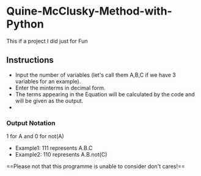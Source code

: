 # Quine-McClusky-Method-with-Python
This if a project I did just for Fun

## Instructions
- Input the number of variables (let's call them A,B,C if we have 3 variables for an example).
- Enter the minterms in decimal form.
- The terms appearing in the Equation will be calculated by the code and will be given as the output.
-
### Output Notation
1 for A and 0 for not(A)
- Example1: 111 represents A.B.C
- Example2: 110 represents A.B.not(C)

==Please not that this programme is unable to consider don't cares!==
